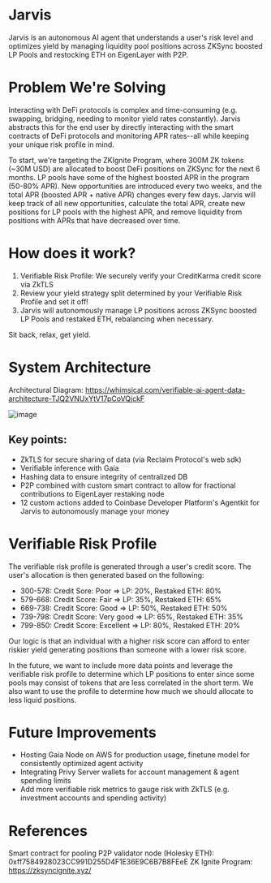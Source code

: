 # Jarvis
Jarvis is an autonomous AI agent that understands a user's risk level and optimizes yield by managing liquidity pool positions across ZKSync boosted LP Pools and restocking ETH on EigenLayer with P2P. 

# Problem We're Solving 
Interacting with DeFi protocols is complex and time-consuming (e.g. swapping, bridging, needing to monitor yield rates constantly). Jarvis abstracts this for the end user by directly interacting with the smart contracts of DeFi protocols and monitoring APR rates--all while keeping your unique risk profile in mind. 

To start, we're targeting the ZKIgnite Program, where 300M ZK tokens (~30M USD) are allocated to boost DeFi positions on ZKSync for the next 6 months. LP pools have some of the highest boosted APR in the program (50-80% APR). New opportunities are introduced every two weeks, and the total APR (boosted APR + native APR) changes every few days. Jarvis will keep track of all new opportunities, calculate the total APR, create new positions for LP pools with the highest APR, and remove liquidity from positions with APRs that have decreased over time. 

# How does it work?
1. Verifiable Risk Profile: We securely verify your CreditKarma credit score via ZkTLS 
2. Review your yield strategy split determined by your Verifiable Risk Profile and set it off!
3. Jarvis will autonomously manage LP positions across ZKSync boosted LP Pools and restaked ETH, rebalancing when necessary.

Sit back, relax, get yield.

# System Architecture
Architectural Diagram: https://whimsical.com/verifiable-ai-agent-data-architecture-TJQ2VNUxYtV17pCoVQjckF

![image](https://github.com/user-attachments/assets/159cc92b-5cf9-41bd-8061-e3a72a85f04e)


## Key points:
- ZkTLS for secure sharing of data (via Reclaim Protocol's web sdk)
- Verifiable inference with Gaia
- Hashing data to ensure integrity of centralized DB
- P2P combined with custom smart contract to allow for fractional contributions to EigenLayer restaking node
- 12 custom actions added to Coinbase Developer Platform's Agentkit for Jarvis to autonomously manage your money

# Verifiable Risk Profile
The verifiable risk profile is generated through a user's credit score. The user's allocation is then generated based on the following:  

- 300-578: Credit Sore: Poor => LP: 20%, Restaked ETH: 80%
- 579-668: Credit Score: Fair => LP: 35%, Restaked ETH: 65%
- 669-738: Credit Score: Good => LP: 50%, Restaked ETH: 50%
- 739-798: Credit Score: Very good => LP: 65%, Restaked ETH: 35%
- 799-850: Credit Score: Excellent => LP: 80%, Restaked ETH: 20%

Our logic is that an individual with a higher risk score can afford to enter riskier yield generating positions than someone with a lower risk score. 

In the future, we want to include more data points and leverage the verifiable risk profile to determine which LP positions to enter since some pools may consist of tokens that are less correlated in the short term. We also want to use the profile to determine how much we should allocate to less liquid positions. 

# Future Improvements
- Hosting Gaia Node on AWS for production usage, finetune model for consistently optimized agent activity
- Integrating Privy Server wallets for account management & agent spending limits 
- Add more verifiable risk metrics to gauge risk with ZkTLS (e.g. investment accounts and spending activity)


# References
Smart contract for pooling P2P validator node (Holesky ETH): 0xff7584928023CC991D255D4F1E36E9C6B7B8FEeE
ZK Ignite Program: https://zksyncignite.xyz/

